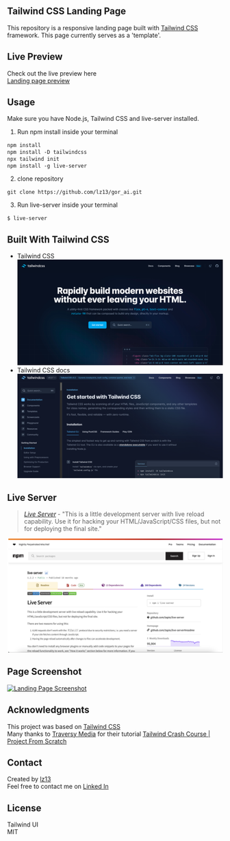 ## Tailwind CSS Landing Page
This repository is a responsive landing page built with [Tailwind CSS](https://tailwindcss.com/) framework. This page currently serves as a 'template'.

## Live Preview
Check out the live preview here  
[Landing page preview](https://dainty-semifreddo-aee57f.netlify.app/)

## Usage
Make sure you have Node.js, Tailwind CSS and live-server installed.
1. Run npm install inside your terminal
```
npm install
npm install -D tailwindcss
npx tailwind init
npm install -g live-server
```
2. clone repository 
```
git clone https://github.com/lz13/gor_ai.git
```
3. Run live-server inside your terminal
```
$ live-server
```

## Built With Tailwind CSS
- Tailwind CSS  
[![Tailwind CSS](/assets/img/tail_screen.svg)](https://tailwindcss.com/)  
- Tailwind CSS docs  
[![Tailwind CSS docs](/assets/img/tail_docs.svg)](https://tailwindcss.com/docs/installation)

## Live Server

> *[Live Server](https://www.npmjs.com/package/live-server)* - "This is a little development server with live reload capability. Use it for hacking your HTML/JavaScript/CSS files, but not for deploying the final site."  

[![live server](/assets/img/server_screen.svg)](https://www.npmjs.com/package/live-server)

## Page Screenshot
[![Landing Page Screenshot](/assets/img/page_screen.svg)](https://dainty-semifreddo-aee57f.netlify.app/)

## Acknowledgments
This project was based on [Tailwind CSS](https://tailwindcss.com/)  
Many thanks to [Traversy Media](https://www.traversymedia.com/) for their tutorial [Tailwind Crash Course | Project From Scratch](https://www.youtube.com/watch?v=dFgzHOX84xQ)

## Contact
Created by [lz13](https://github.com/lz13)  
Feel free to contact me on [Linked In](https://www.linkedin.com/in/lovro-zeli%C4%87-19a689191/)

## License
Tailwind UI  
MIT
